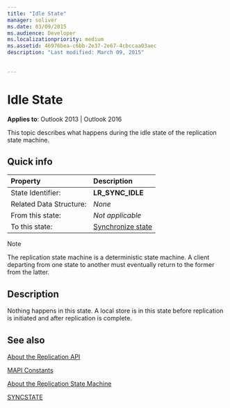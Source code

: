 ```yaml
---
title: "Idle State"
manager: soliver
ms.date: 03/09/2015
ms.audience: Developer
ms.localizationpriority: medium
ms.assetid: 46976bea-c6bb-2e37-2e67-4cbccaa03aec
description: "Last modified: March 09, 2015"
 
 
---
```


# Idle State

  
  
**Applies to**: Outlook 2013 | Outlook 2016 
  
 This topic describes what happens during the idle state of the replication state machine. 
  
## Quick info

|Property|Description|
|:-----|:-----|
|State Identifier:  <br/> |**LR_SYNC_IDLE** <br/> |
|Related Data Structure:  <br/> | *None*  <br/> |
|From this state:  <br/> | *Not applicable*  <br/> |
|To this state:  <br/> |[Synchronize state](synchronize-state.md) <br/> |
   
> [!NOTE]
> The replication state machine is a deterministic state machine. A client departing from one state to another must eventually return to the former from the latter. 
  
## Description

Nothing happens in this state. A local store is in this state before replication is initiated and after replication is complete.
  
## See also



[About the Replication API](about-the-replication-api.md)
  
[MAPI Constants](mapi-constants.md)
  
[About the Replication State Machine](about-the-replication-state-machine.md)
  
[SYNCSTATE](syncstate.md)

